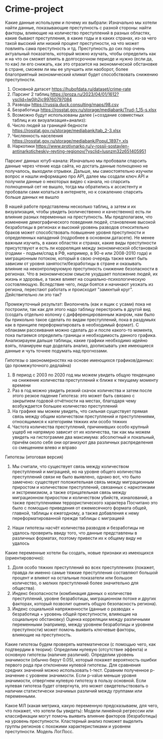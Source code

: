 # Crime-project
Какие данные используем и почему их выбрали: 
Изначально мы хотели найти данные, показывающие преступность с разной стороны: найти факторы, влияющие на количество преступлений в разных областях, какие бывают преступления, в какие годы и в каких странах, из-за чего такой высокий или низкий процент преступности, на что может повлиять сама преступность и тд. Преступность до сих пор очень актуальный показатель, который можно изучать, чтобы определить как и на что он сможет влиять в долгосрочном периоде и нужно (если да, то как) ли его снижать, как это отразится на экономической обстановке в стране, сможем ли мы ее улучшить или наоборот, более благоприятный экономический климат будет способствовать снижению преступности. 

1. Основной датасет https://hubofdata.ru/dataset/crime-rate
2. Парсинг 2 таблиц https://proza.ru/2023/04/01/1612?ysclid=lw0jh2jc99760797084
3. Разводы  https://russia.duck.consulting/maps/98.csv
5. Безработица https://rosstat.gov.ru/storage/mediabank/Trud-1_15-s.xlsx
6. Возможно будут использованы далее (+создание совместных таблиц и их визуализация+анализ): 
7. Число людей за границей бедности https://rosstat.gov.ru/storage/mediabank/tab_2-3.xlsx
8. Численность населения https://rosstat.gov.ru/storage/mediabank/Popul_1897+.xls
9. Наркотики https://www.protivnarko.ru/v-rossii-sostavlen-antinarkoticheskiy-reyting-regionov/?ysclid=lusnzm32z651405951

   
Парсинг данных ютуб-канала:
Изначально мы пробовали спарсить данные через чтение кода сайта, но достать данные полноценно не получалось, выходили отрывки.
Дальше, мы самостоятельно изучили вопрос и нашли информацию про API, далее мы создали ключ API и получили данные о некоторых видео с канала, но спарсить полноценный сет не вышло, тогда мы обратились к ассистенту и пробовали сами копаться в интернете, но к сожалению спарсить больше данных не вышло

В нашей работе представлены несколько таблиц, а затем и их визуализация, чтобы увидеть (количественно и качественно) есть ли влияние разных переменных на преступность. Мы предполагаем, что изменение демографического поведения людей, становление высокой безработицы в регионах и высокий уровень разводов относительно браков может способствовать повышение уровня преступности и определенных нападений (подробнее в основном датасете). Не менее важным изучить, в каких областях и странах, какие виды преступности присутствуют и есть ли корреляция между экономической обстановкой (годами - подъем/спад в РФ, например, в 90-е или 2008-2010 года) и миграционным потоком, который в свою очередь также мжет быть зависим от уровня занятости/безработицы в стране и оказывать влияние на неконтролируюмую преступность  снижение безопасности в регионах. Что в экономическом смысле ухудшает положение людей, их жизнь и здоровье, а также влияет на социально-психологическую состовляющую. Вследствие чего, люди боятся и начинают уезжать из региона, перестают работать и происходит "замкнтый круг". Действительно ли это так?

Промежуточный результат: Виолончель (как и ящик с усами) пока не построили, так как для этого надо таблицу перестроить в другой вид (создать отдельно колонку с дифференцированным жанром, нам было бы прикольно такое сделать по видам преступлений, пока в раздумьях как в принципе переформатировать в необходимый формат).
С облаками рассеивания можно сделать до и после какого-то момента, пока пытаемся определить границы и необходимость данного графика. Анализирауем дальше таблицы, какие графики необходимо идейно взять, планируем еще доделать анализ, доописывать уже имеющиеся данные и чуть точнее подумать над прогнозами. 

Гипотезы о закономерностях на основе имеющихся графиков/данных: (до промежуточного дедлайна)
1. В период с 2003 по 2020 год мы можем увидеть общую тенденцию на снижение количества преступлений к ближе к текущему моменту времени
2. Раз в год можно увидеть резкий скачок количества и затем после этого резкое падение
Гипотеза: это может быть связано с закрытием годовой отчётности на местах, благодаря чему возбуждается большее количество преступлений
3. На графике мы можем увидеть, что сильная существует прямая связь между общим количеством преступлений и преступлениями, относящимися к категориям тяжких или особо тяжких
4. Частота количества преступлений, причинивших особо крупный ущерб не напрямую зависит от их количества, так как мы можем увидеть на гистограмме два максимума: абсолютный и локальный, причём около себя они организуют два различных распределения со смещением влево и вправо


Гипотезы (итоговая версия)

1. Мы считали, что существует связь между количеством преступлений и миграцией, но на уровне общего количества преступлений связи не было выявлено, однако вот, что было замечено: существует положительная связь между миграционным приростом и количеством преступлений, связанных с наркотиками и экстремизмом, а также отрицательная связь между миграционном приростом и количеством убийств, изналований, а также преступлениями террористического характера
Посчитано это было с помощью приведения от ежемесячного формата общей, главной, таблицы к ежегодному, а также добавления к нему переформатированной прежде таблицы с миграцией

2. Наши гипотезы насчёт количества разводов и безработицы не удалось проверить ввиду того, что данные представлены в различных форматах, поэтому привести их к общему виду не удалось

Какие переменные хотели бы создать, новые признаки из имеющихся (ориентировочно): 
1) Доля особо тяжких преступлений во всех преступлениях (покажет, правда ли именно самые тяжкие преступления составляют большой процент и влияют на остальные показатели или большое количество, о мелких преступлений более значительно для общества).
2) Индекс безопасности (комбинация данных о количестве преступлений, уровне безработицы, миграционном потоке и других факторах, который позволит оценить общую безопасность региона).
3) Индекс социальной напряженности (данные о разводах + безработица + уровень общей преступности, влияющие на социальную обстановку)
Оценка корреляции между различными переменными (например, между уровнем безработицы и уровнем преступности) может помочь выявить ключевые факторы, влияющие на преступность.

Какие гипотезы будем проверять математически (с помощью чего, как подтвердим в теории):
Определим нулевую (отсутствие эффекта) и основную гипотезы (наличие различий). Определим уровень значимости (обычно берут 0.05), который покажет вероятность ошибки первого рода при отклонении нулевой гипотезы. Для сравнения средних значений можно использовать t-тест. Сравним полученное p-значение с уровнем значимости. Если p-value меньше уровня значимости, отвергнем нулевую гипотезу в пользу основной. Если нулевая гипотеза будет отвергнута, это может свидетельствовать о наличии статистически значимых различий между группами или переменными.

Какое МЛ (какая метрика, какую переменную предсказываем, для чего, что покажет, что хотели бы увидеть): 
Модели линейной регрессии или классификации могут помочь выявить влияние факторов (безработицы) на уровень преступности.
Кластерный анализ поможет выделить группы регионов с похожими характеристиками и уровнем преступности. Модель ЛогЛосс.
